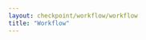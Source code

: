 ```yaml
---
layout: checkpoint/workflow/workflow
title: "Workflow"
---
```


<!--- This child document initializes the page in Jekyll. -->